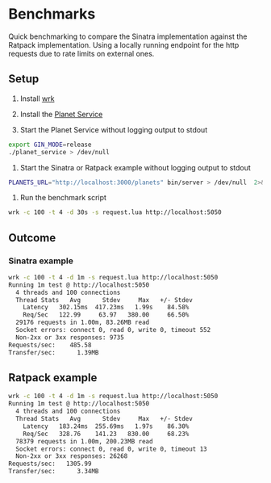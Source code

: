 # Benchmarks

Quick benchmarking to compare the Sinatra implementation against the Ratpack implementation. Using a locally running endpoint for the http requests due to rate limits on external ones.

## Setup

1. Install [wrk](https://github.com/wg/wrk)

1. Install the [Planet Service](https://github.com/klappradla/planet_service)

1. Start the Planet Service without logging output to stdout

  ```sh
  export GIN_MODE=release
  ./planet_service > /dev/null
  ```

1. Start the Sinatra or Ratpack example without logging output to stdout

  ```sh
  PLANETS_URL="http://localhost:3000/planets" bin/server > /dev/null  2>&1 &
  ```

1. Run the benchmark script

  ```sh
  wrk -c 100 -t 4 -d 30s -s request.lua http://localhost:5050
  ```

## Outcome

### Sinatra example

```sh
wrk -c 100 -t 4 -d 1m -s request.lua http://localhost:5050
Running 1m test @ http://localhost:5050
  4 threads and 100 connections
  Thread Stats   Avg      Stdev     Max   +/- Stdev
    Latency   302.15ms  417.23ms   1.99s    84.58%
    Req/Sec   122.99     63.97   380.00     66.50%
  29176 requests in 1.00m, 83.26MB read
  Socket errors: connect 0, read 0, write 0, timeout 552
  Non-2xx or 3xx responses: 9735
Requests/sec:    485.58
Transfer/sec:      1.39MB
```

## Ratpack example

```sh
wrk -c 100 -t 4 -d 1m -s request.lua http://localhost:5050
Running 1m test @ http://localhost:5050
  4 threads and 100 connections
  Thread Stats   Avg      Stdev     Max   +/- Stdev
    Latency   183.24ms  255.69ms   1.97s    86.30%
    Req/Sec   328.76    141.23   830.00     68.23%
  78379 requests in 1.00m, 200.23MB read
  Socket errors: connect 0, read 0, write 0, timeout 13
  Non-2xx or 3xx responses: 26268
Requests/sec:   1305.99
Transfer/sec:      3.34MB
```
